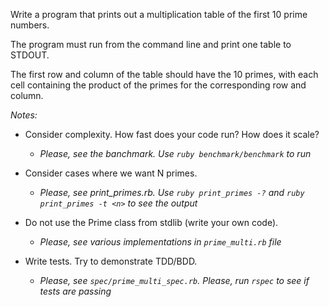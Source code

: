 Write a program that prints out a multiplication table of the first 10 prime numbers.

The program must run from the command line and print one table to STDOUT.

The first row and column of the table should have the 10 primes, with each cell containing the product of the primes for the corresponding row and column.

*Notes:*

- Consider complexity. How fast does your code run? How does it scale? 

  - _Please, see the banchmark. Use `ruby benchmark/benchmark` to run_

- Consider cases where we want N primes.

  - _Please, see print_primes.rb. Use `ruby print_primes -?` and `ruby print_primes -t <n>` to see the output_

- Do not use the Prime class from stdlib (write your own code).

  - _Please, see various implementations in `prime_multi.rb` file_

- Write tests. Try to demonstrate TDD/BDD.

  - _Please, see `spec/prime_multi_spec.rb`. Please, run `rspec` to see if tests are passing_
